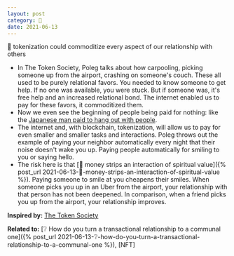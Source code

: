 ```yaml
---
layout: post
category: 🌰
date: 2021-06-13
---
```

🌰 tokenization could commoditize every aspect of our relationship with others
- In The Token Society, Poleg talks about how carpooling, picking someone up from the airport, crashing on someone's couch. These all used to be purely relational favors. You needed to know someone to get help. If no one was available, you were stuck. But if someone was, it's free help and an increased relational bond. The internet enabled us to pay for these favors, it commoditized them.
- Now we even see the beginning of people being paid for nothing: like the [Japanese man paid to hang out with people](https://www.msn.com/en-xl/news/other/japanese-man-gets-paid-for-doing-nothing/ar-BB1duJVh).
- The internet and, with blockchain, tokenization, will allow us to pay for even smaller and smaller tasks and interactions. Poleg throws out the example of paying your neighbor automatically every night that their noise doesn't wake you up. Paying people automatically for smiling to you or saying hello.
- The risk here is that [🌰 money strips an interaction of spiritual value]({% post_url 2021-06-13-🌰-money-strips-an-interaction-of-spiritual-value %}). Paying someone to smile at you cheapens their smiles. When someone picks you up in an Uber from the airport, your relationship with that person has not been deepened. In comparison, when a friend picks you up from the airport, your relationship improves.

**Inspired by:** [The Token Society](https://www.drorpoleg.com/the-token-society/)

**Related to:** [❔ How do you turn a transactional relationship to a communal one]({% post_url 2021-06-13-❔-how-do-you-turn-a-transactional-relationship-to-a-communal-one %}), [NFT]